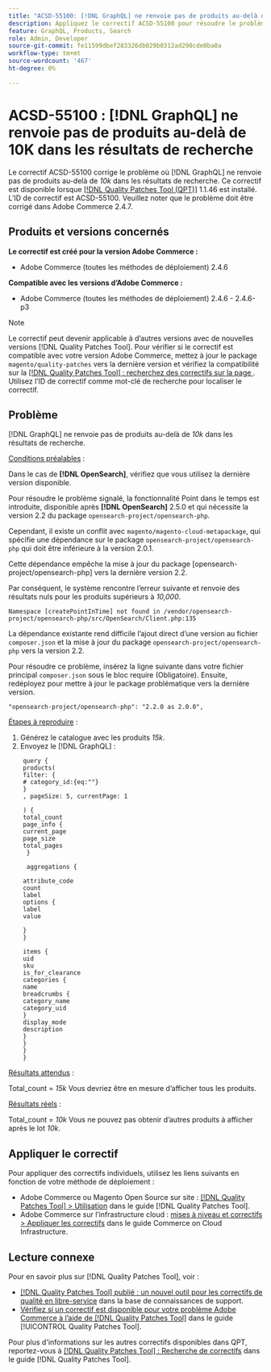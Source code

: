 ```yaml
---
title: "ACSD-55100: [!DNL GraphQL] ne renvoie pas de produits au-delà de 10K dans les résultats de recherche"
description: Appliquez le correctif ACSD-55100 pour résoudre le problème Adobe Commerce en raison duquel GraphQL ne renvoie pas de produits au-delà de *10k* dans les résultats de recherche.
feature: GraphQL, Products, Search
role: Admin, Developer
source-git-commit: fe11599dbef283326db029b0312ad290cde0ba0a
workflow-type: tm+mt
source-wordcount: '467'
ht-degree: 0%

---
```


# ACSD-55100 : [!DNL GraphQL] ne renvoie pas de produits au-delà de 10K dans les résultats de recherche

Le correctif ACSD-55100 corrige le problème où [!DNL GraphQL] ne renvoie pas de produits au-delà de *10k* dans les résultats de recherche. Ce correctif est disponible lorsque [[!DNL Quality Patches Tool (QPT)]](https://experienceleague.adobe.com/en/docs/commerce-knowledge-base/kb/announcements/commerce-announcements/magento-quality-patches-released-new-tool-to-self-serve-quality-patches) 1.1.46 est installé. L’ID de correctif est ACSD-55100. Veuillez noter que le problème doit être corrigé dans Adobe Commerce 2.4.7.

## Produits et versions concernés

**Le correctif est créé pour la version Adobe Commerce :**

* Adobe Commerce (toutes les méthodes de déploiement) 2.4.6

**Compatible avec les versions d’Adobe Commerce :**

* Adobe Commerce (toutes les méthodes de déploiement) 2.4.6 - 2.4.6-p3

>[!NOTE]
>
>Le correctif peut devenir applicable à d’autres versions avec de nouvelles versions [!DNL Quality Patches Tool]. Pour vérifier si le correctif est compatible avec votre version Adobe Commerce, mettez à jour le package `magento/quality-patches` vers la dernière version et vérifiez la compatibilité sur la [[!DNL Quality Patches Tool] : recherchez des correctifs sur la page ](https://experienceleague.adobe.com/tools/commerce-quality-patches/index.html). Utilisez l’ID de correctif comme mot-clé de recherche pour localiser le correctif.

## Problème

[!DNL GraphQL] ne renvoie pas de produits au-delà de *10k* dans les résultats de recherche.

<u>Conditions préalables</u> :

Dans le cas de **[!DNL OpenSearch]**, vérifiez que vous utilisez la dernière version disponible.

Pour résoudre le problème signalé, la fonctionnalité Point dans le temps est introduite, disponible après **[!DNL OpenSearch]** 2.5.0 et qui nécessite la version 2.2 du package `opensearch-project/opensearch-php`.

Cependant, il existe un conflit avec `magento/magento-cloud-metapackage`, qui spécifie une dépendance sur le package `opensearch-project/opensearch-php` qui doit être inférieure à la version 2.0.1.


Cette dépendance empêche la mise à jour du package [opensearch-project/opensearch-php] vers la dernière version 2.2.

Par conséquent, le système rencontre l’erreur suivante et renvoie des résultats nuls pour les produits supérieurs à *10,000*.

`Namespace [createPointInTime] not found in /vendor/opensearch-project/opensearch-php/src/OpenSearch/Client.php:135`

La dépendance existante rend difficile l’ajout direct d’une version au fichier `composer.json` et la mise à jour du package `opensearch-project/opensearch-php` vers la version 2.2.

Pour résoudre ce problème, insérez la ligne suivante dans votre fichier principal `composer.json` sous le bloc require (Obligatoire). Ensuite, redéployez pour mettre à jour le package problématique vers la dernière version.

`"opensearch-project/opensearch-php": "2.2.0 as 2.0.0",`

<u>Étapes à reproduire</u> :

1. Générez le catalogue avec les produits *15k*.
1. Envoyez le [!DNL GraphQL] :

```
    query {
    products(
    filter: {
    # category_id:{eq:""}
    }
    , pageSize: 5, currentPage: 1

    ) {
    total_count
    page_info {
    current_page
    page_size
    total_pages
     }

     aggregations {

    attribute_code
    count
    label
    options {
    label
    value

    }
    }

    items {
    uid
    sku
    is_for_clearance
    categories {
    name
    breadcrumbs {
    category_name
    category_uid
    }
    display_mode
    description
    }
    }
    }
    }
```

<u>Résultats attendus</u> :

Total_count = *15k*
Vous devriez être en mesure d’afficher tous les produits.

<u>Résultats réels</u> :

Total_count = *10k*
Vous ne pouvez pas obtenir d’autres produits à afficher après le lot *10k*.

## Appliquer le correctif

Pour appliquer des correctifs individuels, utilisez les liens suivants en fonction de votre méthode de déploiement :

* Adobe Commerce ou Magento Open Source sur site : [[!DNL Quality Patches Tool] > Utilisation](/help/tools/quality-patches-tool/usage.md) dans le guide [!DNL Quality Patches Tool].
* Adobe Commerce sur l’infrastructure cloud : [mises à niveau et correctifs > Appliquer les correctifs](https://experienceleague.adobe.com/docs/commerce-cloud-service/user-guide/develop/upgrade/apply-patches.html) dans le guide Commerce on Cloud Infrastructure.

## Lecture connexe

Pour en savoir plus sur [!DNL Quality Patches Tool], voir :

* [[!DNL Quality Patches Tool] publié : un nouvel outil pour les correctifs de qualité en libre-service](https://experienceleague.adobe.com/en/docs/commerce-knowledge-base/kb/announcements/commerce-announcements/magento-quality-patches-released-new-tool-to-self-serve-quality-patches) dans la base de connaissances de support.
* [Vérifiez si un correctif est disponible pour votre problème Adobe Commerce à l’aide de  [!DNL Quality Patches Tool]](/help/tools/quality-patches-tool/patches-available-in-qpt/check-patch-for-magento-issue-with-magento-quality-patches.md) dans le guide [!UICONTROL Quality Patches Tool].


Pour plus d&#39;informations sur les autres correctifs disponibles dans QPT, reportez-vous à [[!DNL Quality Patches Tool] : Recherche de correctifs](https://experienceleague.adobe.com/tools/commerce-quality-patches/index.html) dans le guide [!DNL Quality Patches Tool].
